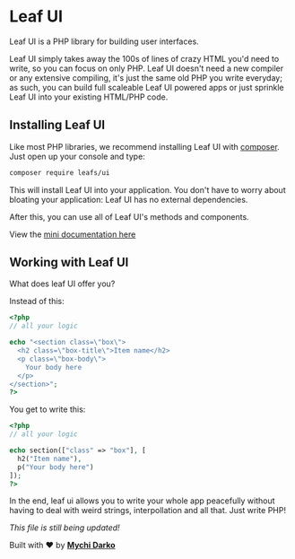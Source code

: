 # Leaf UI

Leaf UI is a PHP library for building user interfaces.

Leaf UI simply takes away the 100s of lines of crazy HTML you'd need to write, so you can focus on only PHP. Leaf UI doesn't need a new compiler or any extensive compiling, it's just the same old PHP you write everyday; as such, you can build full scaleable Leaf UI powered apps or just sprinkle Leaf UI into your existing HTML/PHP code.

## Installing Leaf UI

Like most PHP libraries, we recommend installing Leaf UI with [composer](//getcomposer.org). Just open up your console and type:

```bash
composer require leafs/ui
```

This will install Leaf UI into your application. You don't have to worry about bloating your application: Leaf UI has no external dependencies.

After this, you can use all of Leaf UI's methods and components.

View the [mini documentation here](//leafphp.netlify.app/#//ui/)

## Working with Leaf UI

What does leaf UI offer you?

Instead of this:

```php
<?php
// all your logic

echo "<section class=\"box\">
  <h2 class=\"box-title\">Item name</h2>
  <p class=\"box-body\">
    Your body here
  </p>
</section>";
?>
```

You get to write this:

```php
<?php
// all your logic

echo section(["class" => "box"], [
  h2("Item name"),
  p("Your body here")
]);
?>
```

In the end, leaf ui allows you to write your whole app peacefully without having to deal with weird strings, interpollation and all that. Just write PHP!

*This file is still being updated!*

Built with ❤ by [**Mychi Darko**](https://mychi.netlify.app)
